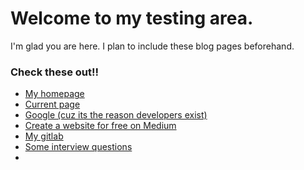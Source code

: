 # Welcome to my testing area.

I'm glad you are here. I plan to include these blog pages beforehand.

### Check these out!!
* [My homepage](https://raokikrishnan.github.io/)
* [Current page](https://raokikrishnan.github.io/github-pages-with-jekyll/)
* [Google (cuz its the reason developers exist)](http://google.com)
* [Create a website for free on Medium](https://medium.com/@svinkle/publish-and-share-your-own-website-for-free-with-github-2eff049a1cb5)
* [My gitlab](https://lab.github.com/githubtraining/github-pages)
* [Some interview questions](https://github.com/h5bp/Front-end-Developer-Interview-Questions)
* 
